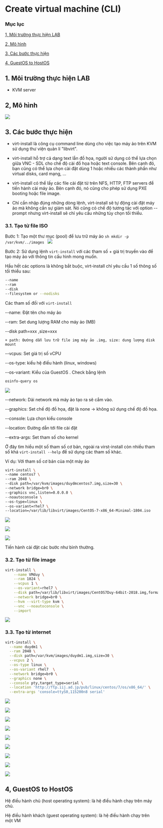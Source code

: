 # Create virtual machine (CLI)

### Mục lục

[1, Môi trường thực hiện LAB](#moitruong)

[2, Mô hình](#mohinh)

[3, Các bước thực hiện](#step)

[4, GuestOS to HostOS](#os)

<a name="moitruong"></a>
## 1. Môi trường thực hiện LAB

- KVM server

<a name="mohinh"></a>
## 2, Mô hình

![](../images/createvmcli/Screenshot_24.png)

<a name="step"></a>
## 3. Các bước thực hiện

- virt-install là công cụ command line dùng cho việc tạo máy ảo trên KVM sử dụng thư viện quản lí "libvirt".

- virt-install hỗ trợ cả dạng text lẫn đồ họa, người sử dụng có thể lựa chọn giữa VNC - SDL cho chế độ cài đồ họa hoặc text console. Bên cạnh đó, bạn cũng có thể lựa chọn cài đặt dùng 1 hoặc nhiều các thành phần như virtual disks, card mạng, ...

- virt-install có thể lấy các file cài đặt từ trên NFS, HTTP, FTP servers để tiến hành cài máy ảo. Bên cạnh đó, nó cũng cho phép sử dụng PXE booting hoặc file image.

- Chỉ cần nhập đúng những dòng lệnh, virt-install sẽ tự động cài đặt máy ảo mà không cần sự giám sát. Nó cũng có chế độ tương tác với option --prompt nhưng virt-install sẽ chỉ yêu cầu những tùy chọn tối thiểu.

### 3.1. Tạo từ file ISO
 
Bước 1: Tạo một thư mục (pool) để lưu trữ máy ảo
	```sh
	mkdir -p /var/kvm/../images
	```
	![](../images/createvmcli/Screenshot_22.png)
	
Bước 2: Sử dụng lệnh `virt-install` với các tham số + giá trị truyền vào để tạo máy ảo với thông tin cấu hình mong muốn.

Hầu hết các options là không bắt buộc, virt-install chỉ yêu cầu 1 số thông số tối thiểu sau:

```sh
--name
--ram
--disk
--filesystem or --nodisks
```

Các tham số đối với `virt-install`
	
--name: Đặt tên cho máy ảo

--ram: Set dung lượng RAM cho máy ảo (MB)

--disk path=xxx ,size=xxx

	+ path: Đường dẫn lưu trữ file img máy ảo .img, size: dung lượng disk mount
	
--vcpus: Set giá trị số vCPU

--os-type: kiểu hệ điều hành (linux, windows)

--os-variant: Kiểu của GuestOS . Check bằng lệnh

```sh
osinfo-query os
```

![](../images/createvmcli/Screenshot_23.png)	

--network: Dải network mà máy ảo tạo ra sẽ cắm vào.

--graphics: Set chế độ đồ họa, đặt là none -> không sử dụng chế độ đồ họa.

--console: Lựa chọn kiểu console

--location: Đường dẫn tới file cài đặt

--extra-args: Set tham số cho kernel

Ở đây tìm hiểu một số tham số cơ bản, ngoài ra virst-install còn nhiều tham số khá `virt-install --help` để sử dụng các tham số khác.
	
Ví dụ: Với tham số cơ bản của một máy ảo

```sh
virt-install \
--name centos7 \
--ram 2048 \
--disk path=/var/kvm/images/duydmcentos7.img,size=30 \
--network bridge=br0 \
--graphics vnc,listen=0.0.0.0 \
--noautoconsole \
--os-type=linux \
--os-variant=rhel7 \   
--location=/var/lib/libvirt/images/CentOS-7-x86_64-Minimal-1804.iso
```
	
![](../images/createvmcli/Screenshot_25.png)
	
![](../images/createvmcli/Screenshot_26.png)
	
![](../images/createvmcli/Screenshot_27.png)

Tiến hành cài đặt các bước như bình thường.

### 3.2. Tạo từ file image

```sh
virt-install \
    --name VMduy \
    --ram 1024 \
	--vcpus 1 \
    --os-variant=rhel7 \
    --disk path=/var/lib/libvirt/images/CentOS7Duy-64bit-2018.img,format=qcow2,bus=virtio,cache=none \
    --network bridge=br0 \
    --hvm --virt-type kvm \
    --vnc --noautoconsole \
    --import
```

![](../images/createvmcli/Screenshot_28.png)

### 3.3. Tạo từ internet

```sh
virt-install \
  --name duydm1 \
  --ram 2048 \
  --disk path=/var/kvm/images/duydm1.img,size=30 \
  --vcpus 2 \
  --os-type linux \
  --os-variant rhel7  \
  --network bridge=br0 \
  --graphics none \
  --console pty,target_type=serial \
  --location 'http://ftp.iij.ad.jp/pub/linux/centos/7/os/x86_64/' \
  --extra-args 'console=ttyS0,115200n8 serial'
```

![](../images/createvmcli/Screenshot_29.png)

![](../images/createvmcli/Screenshot_30.png)

![](../images/createvmcli/Screenshot_31.png)

![](../images/createvmcli/Screenshot_32.png)

![](../images/createvmcli/Screenshot_33.png)

![](../images/createvmcli/Screenshot_34.png)

![](../images/createvmcli/Screenshot_35.png)

![](../images/createvmcli/Screenshot_36.png)

![](../images/createvmcli/Screenshot_37.png)

<a name="os"></a>
## 4, GuestOS to HostOS

Hệ điều hành chủ (host operating system): là hệ điều hành chạy trên máy chủ.

Hệ điều hành khách (guest operating system): là hệ điều hành chạy trên một VM
	
	